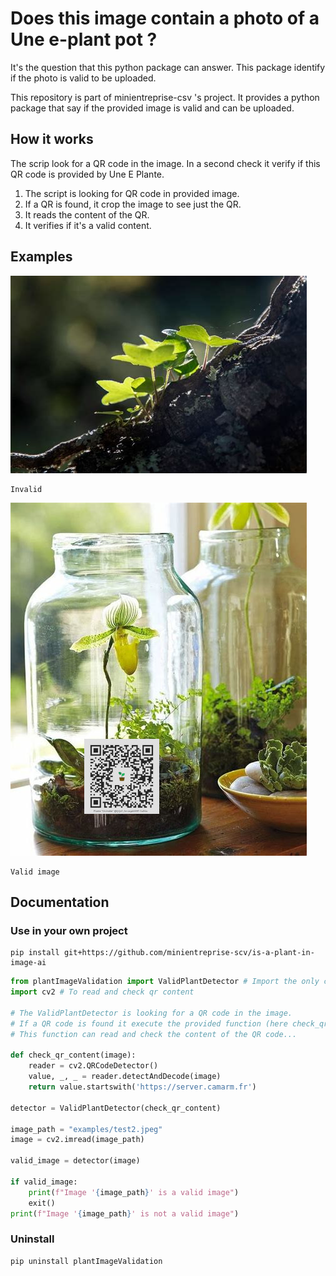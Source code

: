 # Does this image contain a photo of a Une e-plant pot ?
It's the question that this python package can answer. 
This package identify if the photo is valid to be uploaded.  

This repository is part of minientreprise-csv 's project. It provides a python package that say if the provided image is valid and can be uploaded.

## How it works
The scrip look for a QR code in the image. In a second check it verify if this QR code is provided by Une E Plante.

1. The script is looking for QR code in provided image.
2. If a QR is found, it crop the image to see just the QR.
3. It reads the content of the QR.
4. It verifies if it's a valid content.

## Examples

![](examples/test.jpeg)

```
Invalid
```

![](examples/test2.jpeg)

```
Valid image
```

## Documentation

### Use in your own project
```shell
pip install git+https://github.com/minientreprise-scv/is-a-plant-in-image-ai
```

```python
from plantImageValidation import ValidPlantDetector # Import the only class
import cv2 # To read and check qr content

# The ValidPlantDetector is looking for a QR code in the image.
# If a QR code is found it execute the provided function (here check_qr_content).
# This function can read and check the content of the QR code...

def check_qr_content(image):
    reader = cv2.QRCodeDetector()
    value, _, _ = reader.detectAndDecode(image)
    return value.startswith('https://server.camarm.fr')

detector = ValidPlantDetector(check_qr_content)

image_path = "examples/test2.jpeg"
image = cv2.imread(image_path)

valid_image = detector(image)

if valid_image:
    print(f"Image '{image_path}' is a valid image")
    exit()
print(f"Image '{image_path}' is not a valid image")
```

### Uninstall

```shell
pip uninstall plantImageValidation
```